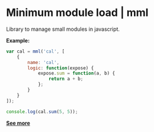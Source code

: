 # Minimum module load | mml
Library to manage small modules in javascript.

**Example:**

```javascript
var cal = mml('cal', [
    {
        name: 'cal',
        logic: function(expose) {
            expose.sum = function(a, b) {
                return a + b;
            };
        }
    }
]);

console.log(cal.sum(5, 5));
```


**[See more](/example)**